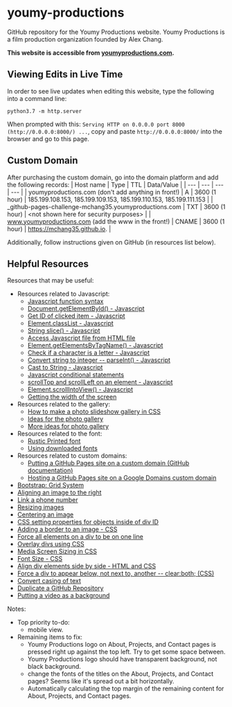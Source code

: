 # youmy-productions
GitHub repository for the Youmy Productions website. Youmy Productions is a film production organization founded by Alex Chang.

**This website is accessible from [youmyproductions.com](youmyproductions.com).**

## Viewing Edits in Live Time
In order to see live updates when editing this website, type the following into a command line:
```
python3.7 -m http.server 
``` 
When prompted with this: `Serving HTTP on 0.0.0.0 port 8000 (http://0.0.0.0:8000/) ...`, copy and paste `http://0.0.0.0:8000/` into the browser and go to this page.

## Custom Domain
After purchasing the custom domain, go into the domain platform and add the following records:
| Host name | Type | TTL | Data/Value |
| --- | --- | --- | --- |
| youmyproductions.com (don't add anything in front!) | A | 3600 (1 hour) | 185.199.108.153, 185.199.109.153, 185.199.110.153, 185.199.111.153 |
| \_github-pages-challenge-mchang35.youmyproductions.com | TXT | 3600 (1 hour) | \<not shown here for security purposes\> | 
| www.youmyproductions.com (add the www in the front!) | CNAME | 3600 (1 hour) | https://mchang35.github.io. |

Additionally, follow instructions given on GitHub (in resources list below).

## Helpful Resources
Resources that may be useful: 
 * Resources related to Javascript:
    * [Javascript function syntax](https://www.w3schools.com/js/js_functions.asp)
    * [Document.getElementById() - Javascript](https://developer.mozilla.org/en-US/docs/Web/API/Document/getElementById)
    * [Get ID of clicked item - Javascript](https://stackoverflow.com/questions/4825295/onclick-to-get-the-id-of-the-clicked-button)
    * [Element.classList - Javascript](https://developer.mozilla.org/en-US/docs/Web/API/Element/classList)
    * [String slice() - Javascript](https://www.w3schools.com/jsref/jsref_slice_string.asp)
    * [Access Javascript file from HTML file](https://stackoverflow.com/questions/70040795/why-cant-i-access-javascript-function-from-html-file)
    * [Element.getElementsByTagName() - Javascript](https://developer.mozilla.org/en-US/docs/Web/API/Element/getElementsByTagName)
    * [Check if a character is a letter - Javascript](https://www.coderrocketfuel.com/article/how-to-check-if-a-character-is-a-letter-using-javascript)
    * [Convert string to integer -- parseInt() - Javascript](https://www.tutorialspoint.com/how-to-convert-a-string-into-integer-in-javascript#:~:text=To%20convert%20a%20string%20to,be%20returned%20as%20the%20output.)
    * [Cast to String - Javascript](https://www.w3schools.com/jsref/jsref_string.asp)
    * [Javascript conditional statements](https://www.w3schools.com/js/js_if_else.asp)
    * [scrollTop and scrollLeft on an element - Javascript](https://www.javascripttutorial.net/dom/css/get-and-set-scroll-position-of-an-element/)
    * [Element.scrollIntoView() - Javascript](https://developer.mozilla.org/en-US/docs/Web/API/Element/scrollIntoView)
    * [Getting the width of the screen](https://stackoverflow.com/questions/6850164/get-the-device-width-in-javascript)
 * Resources related to the gallery:
    * [How to make a photo slideshow gallery in CSS](https://www.w3schools.com/howto/howto_js_slideshow_gallery.asp)
    * [Ideas for the photo gallery](http://www.cssplay.co.uk/menu/gallery3l.html)
    * [More ideas for photo gallery](https://www.sliderrevolution.com/resources/css-gallery/)
 * Resources related to the font:
    * [Rustic Printed font](https://ifonts.xyz/downfile/0337d7e7841584aeb04f0315d74a5c0d.271867)
    * [Using downloaded fonts](https://www.w3schools.com/css/css3_fonts.asp)
 * Resources related to custom domains: 
    * [Putting a GitHub Pages site on a custom domain (GitHub documentation)](https://docs.github.com/en/pages/configuring-a-custom-domain-for-your-github-pages-site)
    * [Hosting a GitHub Pages site on a Google Domains custom domain](https://medium.com/8px-magazine/hosting-a-website-for-free-get-started-with-google-domains-github-pages-980986550958)
 * [Bootstrap: Grid System](https://getbootstrap.com/docs/4.0/layout/grid/)
 * [Aligning an image to the right](https://www.delftstack.com/howto/css/css-align-image-right/#:~:text=Select%20the%20img%20tag%20in,the%20right%20of%20the%20webpage.)
 * [Link a phone number](https://www.gaintap.com/archives/clickable-website-phone-number-and-call-tracking-guide/)
 * [Resizing images](https://imagekit.io/blog/how-to-resize-image-in-html/#:~:text=If%20your%20image%20doesn't,in%20px%20i.e.%20CSS%20pixels.)
 * [Centering an image](https://www.w3schools.com/howto/howto_css_image_center.asp)
 * [CSS setting properties for objects inside of div ID](https://stackoverflow.com/questions/24386201/set-image-properties-based-on-id-in-css-file)
 * [Adding a border to an image - CSS](https://www.w3schools.com/howto/howto_css_border_image.asp)
 * [Force all elements on a div to be on one line](https://www.designcise.com/web/tutorial/how-to-force-html-elements-to-stay-on-the-same-line#:~:text=To%20get%20all%20elements%20to,set%20on%20all%20child%20elements.)
 * [Overlay divs using CSS](https://www.tutorialrepublic.com/faq/how-to-overlay-one-div-over-another-div-using-css.php#:~:text=You%20can%20use%20the%20CSS,%2C%20fixed%20%2C%20or%20relative%20)
 * [Media Screen Sizing in CSS](https://stackoverflow.com/questions/13550541/media-min-width-max-width/13550716#13550716)
 * [Font Size - CSS](https://www.w3schools.com/css/css_font_size.asp)
 * [Align div elements side by side - HTML and CSS](https://stackoverflow.com/questions/4938716/align-div-elements-side-by-side)
 * [Force a div to appear below, not next to, another -- clear:both; (CSS)](https://stackoverflow.com/questions/2492873/how-to-force-div-to-appear-below-not-next-to-another)
 * [Convert casing of text](https://convertcase.net/)
 * [Duplicate a GitHub Repository](https://docs.github.com/en/repositories/creating-and-managing-repositories/duplicating-a-repository)
 * [Putting a video as a background](https://codepen.io/hubspot/pen/abJXWdE)

Notes:
 * Top priority to-do: 
   * mobile view.
 * Remaining items to fix:
   * Youmy Productions logo on About, Projects, and Contact pages is pressed right up against the top left. Try to get some space between.
   * Youmy Productions logo should have transparent background, not black background.
   * change the fonts of the titles on the About, Projects, and Contact pages? Seems like it's spread out a bit horizontally.
   * Automatically calculating the top margin of the remaining content for About, Projects, and Contact pages.
